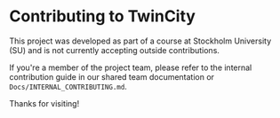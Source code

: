 # Contributing to TwinCity

This project was developed as part of a course at Stockholm University (SU) and is not currently accepting outside contributions.

If you're a member of the project team, please refer to the internal contribution guide in our shared team documentation or `Docs/INTERNAL_CONTRIBUTING.md`.

Thanks for visiting!
